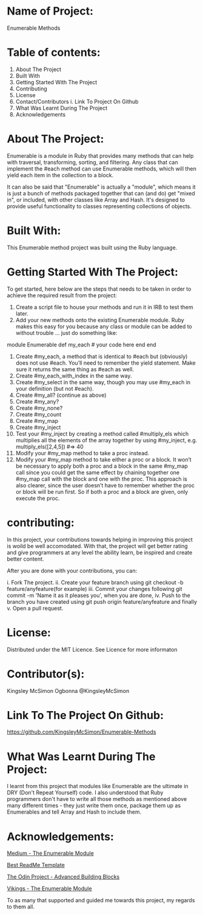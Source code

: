 # Name of Project: 

Enumerable Methods

# Table of contents:

1. About The Project
2. Built With
3. Getting Started With The Project
4. Contributing
5. License
6. Contact/Contributors
  i. Link To Project On Github
7. What Was Learnt During The Project  
8. Acknowledgements

# About The Project:

Enumerable is a module in Ruby that provides many methods that can help with traversal, transforming, sorting, and filtering. Any class that can implement the #each method can use Enumerable methods, which will then yield each item in the collection to a block.

It can also be said that "Enumerable" is actually a "module", which means it is just a bunch of methods packaged together that can (and do) get "mixed in", or included, with other classes like Array and Hash. It's designed to provide useful functionality to classes representing collections of objects.

# Built With:

This Enumerable method project was built using the Ruby language.

# Getting Started With The Project:

To get started, here below are the steps that needs to be taken in order to achieve the required result from the project:

1. Create a script file to house your methods and run it in IRB to test them later.
2. Add your new methods onto the existing Enumerable module. Ruby makes this easy for you because any class or module can be added to without trouble … just do something like:
  
  module Enumerable
    def my_each
      # your code here
    end
  end

1. Create #my_each, a method that is identical to #each but (obviously) does not use #each. You’ll need to remember the yield statement. Make sure it returns the same thing as #each as well.
2. Create #my_each_with_index in the same way.
3. Create #my_select in the same way, though you may use #my_each in your definition (but not #each).
4. Create #my_all? (continue as above)
5. Create #my_any?
6. Create #my_none?
7. Create #my_count
8. Create #my_map
9. Create #my_inject
10. Test your #my_inject by creating a method called #multiply_els which multiplies all the elements of the array together by using #my_inject, e.g. multiply_els([2,4,5]) #=> 40
11. Modify your #my_map method to take a proc instead.
12. Modify your #my_map method to take either a proc or a block. It won’t be necessary to apply both a proc and a block in the same #my_map call since you could get the same effect by chaining together one #my_map call with the block and one with the proc. This approach is also clearer, since the user doesn’t have to remember whether the proc or block will be run first. So if both a proc and a block are given, only execute the proc.

# contributing:

In this project, your contributions towards helping in improving this project is woild be well accomodated. With that, the project will get better rating and give programmers at any level the ability learn, be inspired and create better content.

After you are done with your contributions, you can: 

i.   Fork The project.
ii.  Create your feature branch using git checkout -b feature/anyfeature(for example)
iii. Commit your changes following git commit -m 'Name it as it pleases you', when you are done,
iv.  Push to the branch you have created using git push origin feature/anyfeature and finally
v.   Open a pull request.

# License:

Distributed under the MIT Licence. See Licence for more informaton

# Contributor(s):

Kingsley McSimon Ogbonna @KingsleyMcSimon 

# Link To The Project On Github:

https://github.com/KingsleyMcSimon/Enumerable-Methods

# What Was Learnt During The Project:

I learnt from this project that modules like Enumerable are the ultimate in DRY (Don't Repeat Yourself) code. I also understood that Ruby programmers don't have to write all those methods as mentioned above many different times - they just write them once, package them up as Enumerables and tell Array and Hash to include them.

# Acknowledgements:

[Medium - The Enumerable Module](https://medium.com/yello-offline/ruby-the-enumerable-module-under-the-hood-some-caveats-f640ce39a07d)

[Best ReadMe Template](https://github.com/othneildrew/Best-README-Template)

[The Odin Project - Advanced Building Blocks](https://www.theodinproject.com/courses/ruby-programming/lessons/advanced-building-blocks)

[Vikings - The Enumerable Module ](https://www.vikingcodeschool.com/falling-in-love-with-ruby/the-enumerable-module)

To as many that supported and guided me towards this project, my regards to them all.



